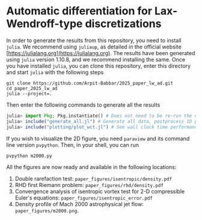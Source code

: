 # Automatic differentiation for Lax-Wendroff-type discretizations

In order to generate the results from this repository, you need to install `julia`. We recommend using `juliaup`, as detailed in the official website [https://julialang.org](https://julialang.org). The results have been generated using `julia` version 1.10.8, and we recommend installing the same. Once you have installed `julia`, you can clone this repository, enter this directory and start `julia` with the following steps
```shell
git clone https://github.com/Arpit-Babbar/2025_paper_lw_ad.git
cd paper_2025_lw_ad
julia --project=.
```
Then enter the following commands to generate all the results
```julia
julia> import Pkg; Pkg.instantiate() # Does not need to be re-run the next time you enter the REPL
julia> include("generate_all.jl") # Generate all data, postprocess 1D profiles and convergence plots
julia> include("plotting/plot_wct.jl") # See wall clock time performance comparing ALW and AD on screen
```
If you wish to visualize the 2D figure, you need `paraview` and its command line version `pvpython`. Then, in your shell, you can run
```shell
pvpython m2000.py
```
All the figures are now ready and available in the following locations:
1. Double rarefaction test: `paper_figures/isentropic/density.pdf`
2. RHD first Riemann problem: `paper_figures/rhd/density.pdf`
3. Convergence analysis of isentropic vortex test for 2-D compressible Euler's equations: `paper_figures/isentropic_error.pdf`
4. Density profile of Mach 2000 astrophysical jet flow: `paper_figures/m2000.png`.
